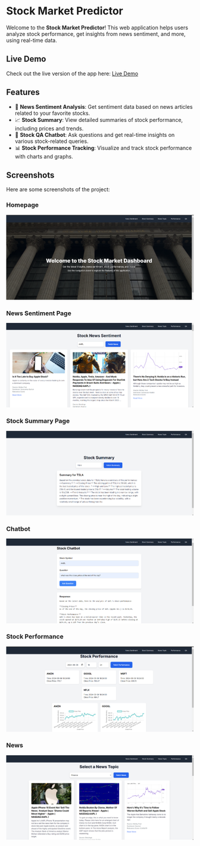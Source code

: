 # Stock Market Predictor

Welcome to the **Stock Market Predictor**! This web application helps users analyze stock performance, get insights from news sentiment, and more, using real-time data.

## Live Demo

Check out the live version of the app here: [Live Demo](https://stockmarket-ni8fq5omk-ankurs-projects-05d34165.vercel.app/)

## Features

- 📰 **News Sentiment Analysis**: Get sentiment data based on news articles related to your favorite stocks.
- 📈 **Stock Summary**: View detailed summaries of stock performance, including prices and trends.
- 💬 **Stock QA Chatbot**: Ask questions and get real-time insights on various stock-related queries.
- 📊 **Stock Performance Tracking**: Visualize and track stock performance with charts and graphs.

## Screenshots

Here are some screenshots of the project:

### Homepage

![Homepage Screenshot](./screenshots/homepage.png)

### News Sentiment Page

![News Sentiment Page](./screenshots/sentiment.png)

### Stock Summary Page

![Stock Summary Page](./screenshots/summary.png)

### Chatbot

![QA Chatbot Page](./screenshots/chatbot.png)

### Stock Performance

![Stock Performance Page](./screenshots/performance.png)


### News

![Stock News Page](./screenshots/news.png)


